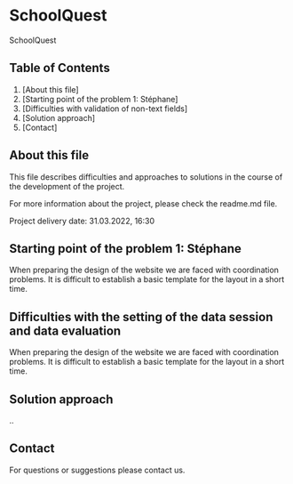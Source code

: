 # SchoolQuest
SchoolQuest

## Table of Contents
1. [About this file]
2. [Starting point of the problem 1: Stéphane]
3. [Difficulties with validation of non-text fields]
4. [Solution approach]
5. [Contact]

## About this file

This file describes difficulties and approaches to solutions in the course of the development of the project.

For more information about the project, please check the readme.md file.

Project delivery date: 31.03.2022, 16:30

## Starting point of the problem 1: Stéphane

When preparing the design of the website we are faced with coordination problems. It is difficult to establish a basic template for the layout in a short time.

## Difficulties with the setting of the data session and data evaluation

When preparing the design of the website we are faced with coordination problems. It is difficult to establish a basic template for the layout in a short time.

## Solution approach

..

## Contact

For questions or suggestions please contact us.
